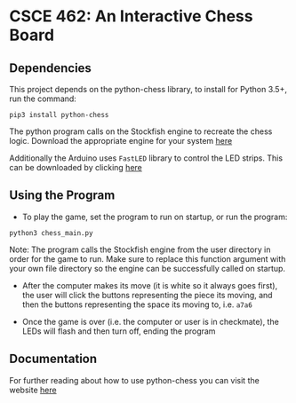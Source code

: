 # CSCE 462: An Interactive Chess Board

## Dependencies

This project depends on the python-chess library, to install for Python 3.5+, run the command:

`pip3 install python-chess`

The python program calls on the Stockfish engine to recreate the chess logic. Download the appropriate engine for your system [here](https://stockfishchess.org/download/)

Additionally the Arduino uses `FastLED` library to control the LED strips. This can be downloaded by clicking [here](https://github.com/FastLED/FastLED/archive/master.zip)

## Using the Program

* To play the game, set the program to run on startup, or run the program:

`python3 chess_main.py`

Note: The program calls the Stockfish engine from the user directory in order for the game to run. Make sure to replace this function argument with your own file directory so the engine can be successfully called on startup.

* After the computer makes its move (it is white so it always goes first), the user will click the buttons representing the piece its moving, and then the buttons representing the space its moving to, i.e. `a7a6`

* Once the game is over (i.e. the computer or user is in checkmate), the LEDs will flash and then turn off, ending the program


## Documentation

For further reading about how to use python-chess you can visit the website [here](https://python-chess.readthedocs.io/en/latest/)

